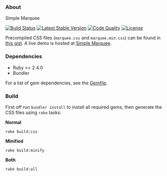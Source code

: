 ### About

Simple Marquee

[![Build Status](https://img.shields.io/travis/com/AlfredoRamos/simple-marquee.svg?style=flat-square)](https://travis-ci.com/AlfredoRamos/simple-marquee)
[![Latest Stable Version](https://img.shields.io/github/tag/AlfredoRamos/simple-marquee.svg?style=flat-square&label=stable)](https://github.com/AlfredoRamos/simple-marquee/releases)
[![Code Quality](https://img.shields.io/codacy/grade/63fcd59694174ec88466aff031a8868b.svg?style=flat-square)](https://app.codacy.com/manual/AlfredoRamos/simple-marquee/dashboard)
[![License](https://img.shields.io/github/license/AlfredoRamos/simple-marquee.svg?style=flat-square)](https://raw.githubusercontent.com/AlfredoRamos/simple-marquee/master/LICENSE)

Precompiled CSS files (`marquee.css` and `marquee.min.css`) can be found in [this gist](https://gist.github.com/AlfredoRamos/241ebc49763fd6d8d805878e29b9c804). A live demo is hosted at [Simple Marquee](https://alfredoramos.github.io/simple-marquee).

### Dependencies

- Ruby >= 2.4.0
- Bundler

For a list of gem dependencies, see the [Gemfile](https://github.com/AlfredoRamos/simple-marquee/blob/master/Gemfile).

### Build

First off run `bundler install` to install all required gems, then generate the CSS files using `rake` tasks:

**Normal**

```shell
rake build:css
```

**Minified**

```shell
rake build:minify
```

**Both**

```shell
rake build:all
```
